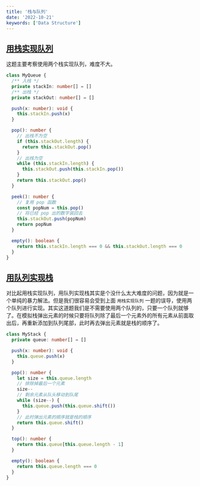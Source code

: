 ```yaml
---
title: '栈与队列'
date: '2022-10-21'
keywords: ['Data Structure']
---
```


## [用栈实现队列](https://leetcode.cn/problems/implement-queue-using-stacks/)

这题主要考察使用两个栈实现队列，难度不大。

```ts
class MyQueue {
  /** 入栈 */
  private stackIn: number[] = []
  /** 出栈 */
  private stackOut: number[] = []

  push(x: number): void {
    this.stackIn.push(x)
  }

  pop(): number {
    // 出栈不为空
    if (this.stackOut.length) {
      return this.stackOut.pop()
    } 
    // 出栈为空
    while (this.stackIn.length) {
      this.stackOut.push(this.stackIn.pop())
    }
    return this.stackOut.pop()
  }

  peek(): number {
    // 复用 pop 函数
    const popNum = this.pop()
    // 将已经 pop 出的数字装回去
    this.stackOut.push(popNum)
    return popNum
  }

  empty(): boolean {
    return this.stackIn.length === 0 && this.stackOut.length === 0
  }
}
```

## [用队列实现栈](https://leetcode.cn/problems/implement-stack-using-queues/)

对比起用栈实现队列，用队列实现栈其实是个没什么太大难度的问题，因为就是一个单纯的暴力解法。但是我们很容易会受到上面 `用栈实现队列` 一题的误导，使用两个队列进行实现。其实这道题我们是不需要使用两个队列的，只要一个队列就够了。在模拟栈弹出元素的时候只要将队列除了最后一个元素外的所有元素从前面取出后，再重新添加到队列尾部，此时再去弹出元素就是栈的顺序了。

```ts
class MyStack {
  private queue: number[] = []

  push(x: number): void {
    this.queue.push(x)
  }

  pop(): number {
    let size = this.queue.length
    // 排除掉最后一个元素
    size--
    // 剩余元素从队头移动到队尾
    while (size--) {
      this.queue.push(this.queue.shift())
    }
    // 此时弹出元素的顺序就是栈的顺序
    return this.queue.shift()
  }

  top(): number {
    return this.queue[this.queue.length - 1]
  }

  empty(): boolean {
    return this.queue.length === 0
  }
}
```
